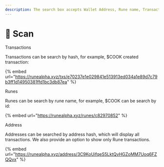 ```yaml
---
description: The search box accepts Wallet Address, Rune name, Transaction Hash
---
```


# 🔎 Scan

Transactions

Transactions can be search by hash, for example, $COOK created transaction:

{% embed url="https://runealpha.xyz/txs/e70237e1e029841e513913ed034a1e89d7c79b3ff1d14950381ffd1bc3db87ea" %}

Runes

Runes can be search by rune name, for example, $COOK can be search by id:

{% embed url="https://runealpha.xyz/runes/c82970852" %}

Address

Addresses can be searched by address hash, which will display all transactions. We also provide an option to show only Rune transactions.

{% embed url="https://runealpha.xyz/address/3C9KoUifqeS5LktQvHGZoMM7Uoq6FZQQvx" %}
